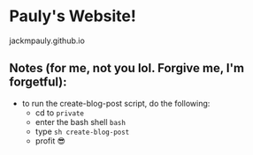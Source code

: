 # Pauly's Website!
jackmpauly.github.io

## Notes (for me, not you lol. Forgive me, I'm forgetful):
* to run the create-blog-post script, do the following:
  * cd to `private`
  * enter the bash shell `bash`
  * type `sh create-blog-post`
  * profit 😎